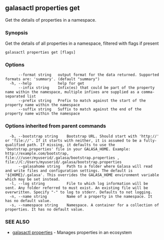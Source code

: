 ## galasactl properties get

Get the details of properties in a namespace.

### Synopsis

Get the details of all properties in a namespace, filtered with flags if present

```
galasactl properties get [flags]
```

### Options

```
      --format string   output format for the data returned. Supported formats are: 'summary'. (default "summary")
  -h, --help            help for get
      --infix string    Infix(es) that could be part of the property name within the namespace, multiple infixes are supplied as a comma-separated list
      --prefix string   Prefix to match against the start of the property name within the namespace
      --suffix string   Suffix to match against the end of the property name within the namespace
```

### Options inherited from parent commands

```
  -b, --bootstrap string    Bootstrap URL. Should start with 'http://' or 'file://'. If it starts with neither, it is assumed to be a fully-qualified path. If missing, it defaults to use the 'bootstrap.properties' file in your GALASA_HOME. Example: http://example.com/bootstrap, file:///user/myuserid/.galasa/bootstrap.properties , file://C:/Users/myuserid/.galasa/bootstrap.properties
      --galasahome string   Path to a folder where Galasa will read and write files and configuration settings. The default is '${HOME}/.galasa'. This overrides the GALASA_HOME environment variable which may be set instead.
  -l, --log string          File to which log information will be sent. Any folder referred to must exist. An existing file will be overwritten. Specify "-" to log to stderr. Defaults to not logging.
  -n, --name string         Name of a property in the namespace. It has no default value.
  -s, --namespace string    Namespace. A container for a collection of properties. It has no default value.
```

### SEE ALSO

* [galasactl properties](galasactl_properties.md)	 - Manages properties in an ecosystem

